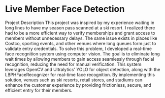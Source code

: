 # Live Member Face Detection
Project Description
This project was inspired by my experience waiting in long lines to have my season pass scanned at a ski resort. I realized there had to be a more efficient way to verify memberships and grant access to members without unnecessary delays. The same issue exists in places like Costco, sporting events, and other venues where long queues form just to validate entry credentials.
To solve this problem, I developed a real-time face recognition system using computer vision. The goal is to eliminate long wait times by allowing members to gain access seamlessly through facial recognition, reducing the need for manual verification. This system leverages OpenCV and Ultralytics' YOLO for object detection, along with the LBPHFaceRecognizer for real-time face recognition.
By implementing this solution, venues such as ski resorts, retail stores, and stadiums can enhance the customer experience by providing frictionless, secure, and efficient entry for their members.
